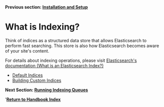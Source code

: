 **Previous section:  [Installation and Setup](installation.md)**

# What is Indexing?
Think of indices as a structured data store that allows Elasticsearch to perform fast searching. This store is also how
Elasticsearch becomes aware of your site's content.

For details about indexing operations, please visit [Elasticsearch's documentation (What is an Elasticsearch Index?)](https://www.elastic.co/blog/what-is-an-elasticsearch-index)  

- [Default Indices](default-indices.md)
- [Building Custom Indices](custom-indices.md)


**Next Section: [Running Indexing Queues](queues.md)**

'**[Return to Handbook Index](README.md)**
